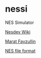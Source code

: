 # nessi
NES Simulator



[Nesdev Wiki](http://wiki.nesdev.com/w/index.php/Nesdev_Wiki)


[Marat Fayzullin](http://fms.komkon.org/)


[NES file format](http://fms.komkon.org/CPUs/NES.html)